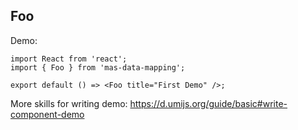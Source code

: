 
## Foo

Demo:

```tsx
import React from 'react';
import { Foo } from 'mas-data-mapping';

export default () => <Foo title="First Demo" />;
```

More skills for writing demo: https://d.umijs.org/guide/basic#write-component-demo

